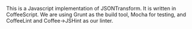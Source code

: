 This is a Javascript implementation of JSONTransform.  It is written in CoffeeScript.  We are using Grunt as the build tool, Mocha for testing, and CoffeeLint and Coffee->JSHint as our linter.
